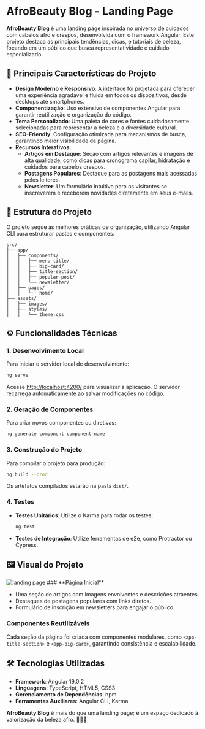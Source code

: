 # AfroBeauty Blog - Landing Page

**AfroBeauty Blog** é uma landing page inspirada no universo de cuidados com cabelos afro e crespos, desenvolvida com o framework Angular. Este projeto destaca as principais tendências, dicas, e tutoriais de beleza, focando em um público que busca representatividade e cuidado especializado.

## 🚀 Principais Características do Projeto

- **Design Moderno e Responsivo**: A interface foi projetada para oferecer uma experiência agradável e fluida em todos os dispositivos, desde desktops até smartphones.
- **Componentização**: Uso extensivo de componentes Angular para garantir reutilização e organização do código.
- **Tema Personalizado**: Uma paleta de cores e fontes cuidadosamente selecionadas para representar a beleza e a diversidade cultural.
- **SEO-Friendly**: Configuração otimizada para mecanismos de busca, garantindo maior visibilidade da página.
- **Recursos Interativos**:
  - **Artigos em Destaque**: Seção com artigos relevantes e imagens de alta qualidade, como dicas para cronograma capilar, hidratação e cuidados para cabelos crespos.
  - **Postagens Populares**: Destaque para as postagens mais acessadas pelos leitores.
  - **Newsletter**: Um formulário intuitivo para os visitantes se inscreverem e receberem novidades diretamente em seus e-mails.
  
## 📂 Estrutura do Projeto

O projeto segue as melhores práticas de organização, utilizando Angular CLI para estruturar pastas e componentes:

```
src/
├── app/
│   ├── components/
│   │   ├── menu-title/
│   │   ├── big-card/
│   │   ├── title-section/
│   │   ├── popular-post/
│   │   └── newsletter/
│   ├── pages/
│   │   └── home/
├── assets/
│   ├── images/
│   ├── styles/
│   │   └── theme.css
```

## ⚙️ Funcionalidades Técnicas

### 1. **Desenvolvimento Local**

Para iniciar o servidor local de desenvolvimento:

```bash
ng serve
```

Acesse [http://localhost:4200/](http://localhost:4200/) para visualizar a aplicação. O servidor recarrega automaticamente ao salvar modificações no código.

### 2. **Geração de Componentes**

Para criar novos componentes ou diretivas:

```bash
ng generate component component-name
```

### 3. **Construção do Projeto**

Para compilar o projeto para produção:

```bash
ng build --prod
```

Os artefatos compilados estarão na pasta `dist/`.

### 4. **Testes**

- **Testes Unitários**: Utilize o Karma para rodar os testes:
  ```bash
  ng test
  ```

- **Testes de Integração**: Utilize ferramentas de e2e, como Protractor ou Cypress.

## 🖼️ Visual do Projeto

  <img src="https://github.com/user-attachments/assets/c73fa782-f386-4344-9adb-2e7cb9139919" alt="landing page">
### **Página Inicial**

- Uma seção de artigos com imagens envolventes e descrições atraentes.
- Destaques de postagens populares com links diretos.
- Formulário de inscrição em newsletters para engajar o público.

### **Componentes Reutilizáveis**

Cada seção da página foi criada com componentes modulares, como `<app-title-section>` e `<app-big-card>`, garantindo consistência e escalabilidade.

## 🛠️ Tecnologias Utilizadas

- **Framework**: Angular 19.0.2
- **Linguagens**: TypeScript, HTML5, CSS3
- **Gerenciamento de Dependências**: npm
- **Ferramentas Auxiliares**: Angular CLI, Karma



**AfroBeauty Blog** é mais do que uma landing page; é um espaço dedicado à valorização da beleza afro. 💇‍♀️✨
